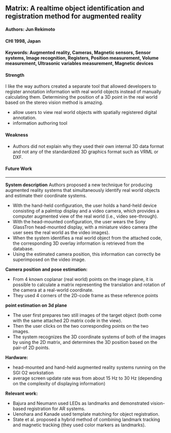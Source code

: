 ## Matrix: A realtime object identification and registration method for augmented reality

#### Authors: Jun Rekimoto
#### CHI 1998, Japan
#### Keywords: Augmented reality, Cameras, Magnetic sensors, Sensor systems, Image recognition, Registers, Position measurement, Volume measurement, Ultrasonic variables measurement, Magnetic devices

#### Strength
I like the way authors created a separate tool that allowed developers to register annotation information with real world objects instead of manually calculating them. Determining the position of a 3D point in the real world based on the stereo vision method is amazing.  

- allow users to view real world objects with spatially registered digital annotation.
- information authoring tool

#### Weakness
- Authors did not explain why they used their own internal 3D data format and not any of the standardized 3D graphics format such as VRML or DXF.


#### Future Work

---

**System description**
Authors proposed a new technique for producing augmented reality systems that simultaneously identify real world objects and estimate their coordinate systems.
- With the hand-held configuration, the user holds a hand-held device consisting of a palmtop display and a video camera, which provides a computer augmented view of the real world (i.e., video see-through). 
- With the head-mounted configuration, the user wears the Sony GlassTron head-mounted display, with a miniature video camera (the user sees the real world as the video images).
- When the system identifies a real world object from the attached code, the corresponding 3D overlay information is retrieved from the database. 
- Using the estimated camera position, this information can correctly be superimposed on the video image.

**Camera position and pose estimation:**
- From 4 known coplanar (real world) points on the image plane, it is possible to calculate a matrix representing the translation and rotation of the camera at a real-world coordinate. 
- They used 4 corners of the 2D-code frame as these reference points

**point estimation on 3d plane**
- The user first prepares two still images of the target object (both come with the same attached 2D matrix code in the view). 
- Then the user clicks on the two corresponding points on the two images. 
- The system recognizes the 3D coordinate systems of both of the images by using the 2D matrix, and determines the 3D
position based on the pair-of 2D points.



**Hardware:**
- head-mounted and hand-held augmented reality systems running on the SGI O2 workstation
- average screen update rate was from about 15 Hz to 30 Hz (depending on the complexity of displaying information)


**Relevant work:**
- Bajura and Neumann used LEDs as landmarks and demonstrated vision-based registration for AR systems.
- Uenohara and Kanade used template matching for object registration. 
- State et al. proposed a hybrid method of combining landmark tracking and magnetic tracking (they used color markers as landmarks).
